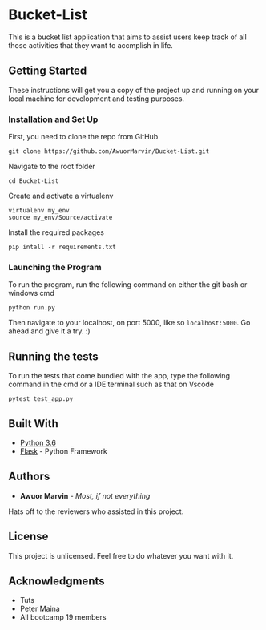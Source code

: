 # Bucket-List

This is a bucket list application that aims to assist users keep track of all those activities that they want to accmplish in life.

## Getting Started

These instructions will get you a copy of the project up and running on your local machine for development and testing purposes.

### Installation and Set Up

First, you need to clone the repo from GitHub

```
git clone https://github.com/AwuorMarvin/Bucket-List.git
```
Navigate to the root folder

```
cd Bucket-List
```

Create and activate a virtualenv

```
virtualenv my_env
source my_env/Source/activate
```
Install the required packages

```
pip intall -r requirements.txt
```

### Launching the Program

To run the program, run the following command on either the git bash or windows cmd

```
python run.py
```
Then navigate to your localhost, on port 5000, like so `localhost:5000`. Go ahead and give it a try. :)
## Running the tests

To run the tests that come bundled with the app, type the following command in the cmd or a IDE terminal such as that on Vscode

```
pytest test_app.py
```

## Built With

* [Python 3.6](https://www.python.org/)
* [Flask](https://flask.pooco.org/) - Python Framework

## Authors

* **Awuor Marvin** - *Most, if not everything*

Hats off to the reviewers who assisted in this project.

## License

This project is unlicensed. Feel free to do whatever you want with it.
## Acknowledgments

* Tuts
* Peter Maina 
* All bootcamp 19 members
